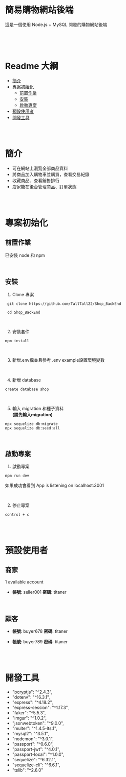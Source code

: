 # 簡易購物網站後端

這是一個使用 Node.js + MySQL 開發的購物網站後端

<br>
<br>
<br>

# Readme 大綱
- [簡介](#簡介)
- [專案初始化](#專案初始化)
  - [前置作業](#前置作業)
  - [安裝](#安裝)
  - [啟動專案](#啟動專案)
- [預設使用者](#預設使用者)
- [開發工具](#開發工具)

<br>
<br>

# 簡介
- 可在網站上瀏覽全部商品資料
- 將商品加入購物車並購買，查看交易紀錄
- 收藏商品、查看銷售排行
- 店家能在後台管理商品、訂單狀態 

<br>
<br>

# 專案初始化
## **前置作業**
已安裝 node 和 npm

<br>

## **安裝**
1. Clone 專案
```
 git clone https://github.com/TallTall22/Shop_BackEnd

 cd Shop_BackEnd
```

<br/>

2. 安裝套件
```
npm install
```

<br/>

3. 新增.env檔並且參考 .env example設置環境變數 

<br/>

4. 新增 database
```
create database shop
```

<br/>

5. 輸入 migration 和種子資料  
**(請先輸入migration)**
```
npx sequelize db:migrate
npx sequelize db:seed:all
```

<br/>



## **啟動專案**

1. 啟動專案
```
npm run dev
```

如果成功會看到 App is listening on localhost:3001

<br>

2. 停止專案
```
control + c
```
<br/>
<br/>

# 預設使用者

## **商家**
1 available account

* **帳號**: seller001
  **密碼**: titaner

<br/>

## **顧客**

* **帳號**: buyer678 
  **密碼**: titaner

* **帳號**: buyer789
  **密碼**: titaner



<br/>
<br/>

# 開發工具
- "bcryptjs": "^2.4.3",
- "dotenv": "^16.3.1",
- "express": "^4.18.2",
- "express-session": "^1.17.3",
- "faker": "^5.5.3",
- "imgur": "^1.0.2",
- "jsonwebtoken": "^9.0.0",
- "multer": "^1.4.5-lts.1",
- "mysql2": "^3.5.1",
- "nodemon": "^3.0.1",
- "passport": "^0.6.0",
- "passport-jwt": "^4.0.1",
- "passport-local": "^1.0.0",
- "sequelize": "^6.32.1",
- "sequelize-cli": "^6.6.1",
- "tslib": "^2.6.0"
<br>
<br>


